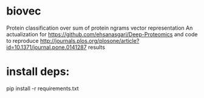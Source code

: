 # biovec
Protein classification over sum of protein ngrams vector representation
An actualization for https://github.com/ehsanasgari/Deep-Proteomics 
and code to reproduce http://journals.plos.org/plosone/article?id=10.1371/journal.pone.0141287 results

# install deps:
pip install -r requirements.txt

